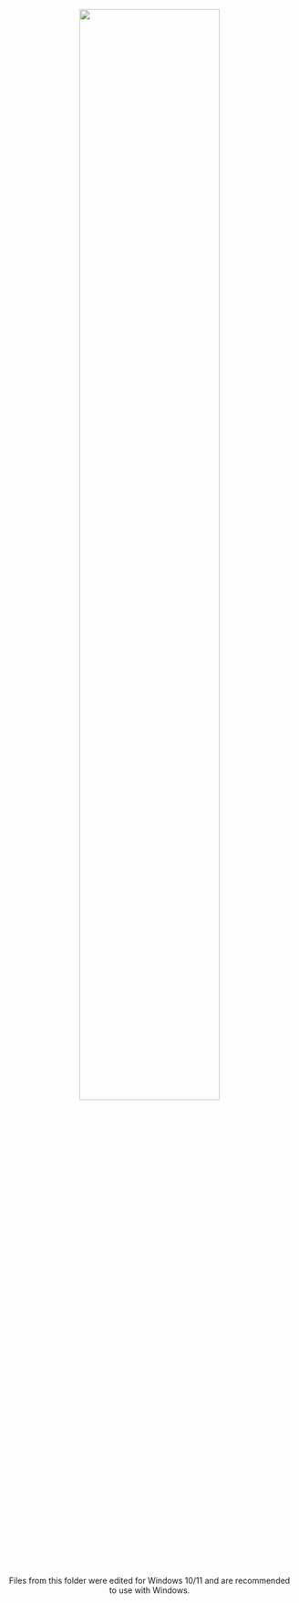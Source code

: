 <p align="center">
  <img width="70%" height="70%" src="https://download.logo.wine/logo/Microsoft_Windows/Microsoft_Windows-Logo.wine.png">
</p>

<p align="center">
  Files from this folder were edited for Windows 10/11 and are recommended to use with Windows.
</p>
